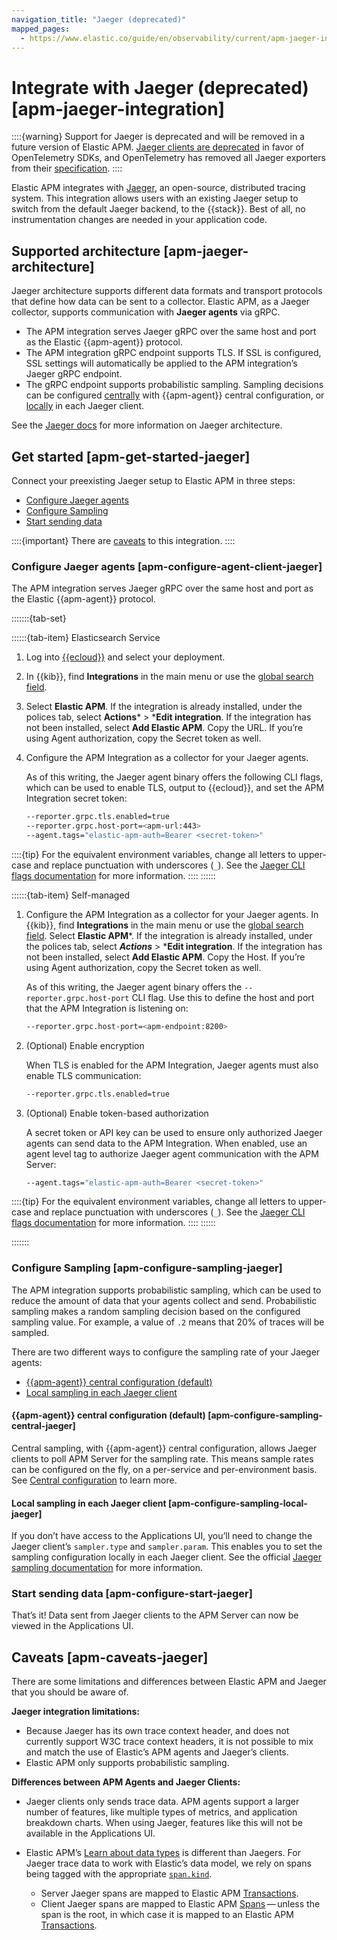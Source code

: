 ```yaml
---
navigation_title: "Jaeger (deprecated)"
mapped_pages:
  - https://www.elastic.co/guide/en/observability/current/apm-jaeger-integration.html
---
```




# Integrate with Jaeger (deprecated) [apm-jaeger-integration]


::::{warning}
Support for Jaeger is deprecated and will be removed in a future version of Elastic APM. [Jaeger clients are deprecated](https://www.jaegertracing.io/docs/1.35/client-libraries/) in favor of OpenTelemetry SDKs, and OpenTelemetry has removed all Jaeger exporters from their [specification](https://github.com/open-telemetry/opentelemetry-specification/pull/2858).
::::


Elastic APM integrates with [Jaeger](https://www.jaegertracing.io/), an open-source, distributed tracing system. This integration allows users with an existing Jaeger setup to switch from the default Jaeger backend, to the {{stack}}. Best of all, no instrumentation changes are needed in your application code.


## Supported architecture [apm-jaeger-architecture]

Jaeger architecture supports different data formats and transport protocols that define how data can be sent to a collector. Elastic APM, as a Jaeger collector, supports communication with **Jaeger agents** via gRPC.

* The APM integration serves Jaeger gRPC over the same host and port as the Elastic {{apm-agent}} protocol.
* The APM integration gRPC endpoint supports TLS. If SSL is configured, SSL settings will automatically be applied to the APM integration’s Jaeger gRPC endpoint.
* The gRPC endpoint supports probabilistic sampling. Sampling decisions can be configured [centrally](#apm-configure-sampling-central-jaeger) with {{apm-agent}} central configuration, or [locally](#apm-configure-sampling-local-jaeger) in each Jaeger client.

See the [Jaeger docs](https://www.jaegertracing.io/docs/1.27/architecture) for more information on Jaeger architecture.


## Get started [apm-get-started-jaeger]

Connect your preexisting Jaeger setup to Elastic APM in three steps:

* [Configure Jaeger agents](#apm-configure-agent-client-jaeger)
* [Configure Sampling](#apm-configure-sampling-jaeger)
* [Start sending data](#apm-configure-start-jaeger)

::::{important}
There are [caveats](#apm-caveats-jaeger) to this integration.
::::



### Configure Jaeger agents [apm-configure-agent-client-jaeger]

The APM integration serves Jaeger gRPC over the same host and port as the Elastic {{apm-agent}} protocol.

:::::::{tab-set}

::::::{tab-item} Elasticsearch Service
1. Log into [{{ecloud}}](https://cloud.elastic.co?page=docs&placement=docs-body) and select your deployment.
2. In {{kib}}, find **Integrations** in the main menu or use the [global search field](/explore-analyze/find-and-organize/find-apps-and-objects.md).
3. Select **Elastic APM**. If the integration is already installed, under the polices tab, select **Actions*** > ***Edit integration**. If the integration has not been installed, select **Add Elastic APM**. Copy the URL. If you’re using Agent authorization, copy the Secret token as well.
4. Configure the APM Integration as a collector for your Jaeger agents.

    As of this writing, the Jaeger agent binary offers the following CLI flags, which can be used to enable TLS, output to {{ecloud}}, and set the APM Integration secret token:

    ```bash
    --reporter.grpc.tls.enabled=true
    --reporter.grpc.host-port=<apm-url:443>
    --agent.tags="elastic-apm-auth=Bearer <secret-token>"
    ```


::::{tip}
For the equivalent environment variables, change all letters to upper-case and replace punctuation with underscores (`_`). See the [Jaeger CLI flags documentation](https://www.jaegertracing.io/docs/1.27/cli/) for more information.
::::
::::::

::::::{tab-item} Self-managed
1. Configure the APM Integration as a collector for your Jaeger agents. In {{kib}}, find **Integrations** in the main menu or use the [global search field](/explore-analyze/find-and-organize/find-apps-and-objects.md). Select **Elastic APM***. If the integration is already installed, under the polices tab, select ***Actions*** > ***Edit integration**. If the integration has not been installed, select **Add Elastic APM**. Copy the Host. If you’re using Agent authorization, copy the Secret token as well.

    As of this writing, the Jaeger agent binary offers the `--reporter.grpc.host-port` CLI flag. Use this to define the host and port that the APM Integration is listening on:

    ```bash
    --reporter.grpc.host-port=<apm-endpoint:8200>
    ```

2. (Optional) Enable encryption

    When TLS is enabled for the APM Integration, Jaeger agents must also enable TLS communication:

    ```bash
    --reporter.grpc.tls.enabled=true
    ```

3. (Optional) Enable token-based authorization

    A secret token or API key can be used to ensure only authorized Jaeger agents can send data to the APM Integration. When enabled, use an agent level tag to authorize Jaeger agent communication with the APM Server:

    ```bash
    --agent.tags="elastic-apm-auth=Bearer <secret-token>"
    ```


::::{tip}
For the equivalent environment variables, change all letters to upper-case and replace punctuation with underscores (`_`). See the [Jaeger CLI flags documentation](https://www.jaegertracing.io/docs/1.27/cli/) for more information.
::::
::::::

:::::::

### Configure Sampling [apm-configure-sampling-jaeger]

The APM integration supports probabilistic sampling, which can be used to reduce the amount of data that your agents collect and send. Probabilistic sampling makes a random sampling decision based on the configured sampling value. For example, a value of `.2` means that 20% of traces will be sampled.

There are two different ways to configure the sampling rate of your Jaeger agents:

* [{{apm-agent}} central configuration (default)](#apm-configure-sampling-central-jaeger)
* [Local sampling in each Jaeger client](#apm-configure-sampling-local-jaeger)


#### {{apm-agent}} central configuration (default) [apm-configure-sampling-central-jaeger]

Central sampling, with {{apm-agent}} central configuration, allows Jaeger clients to poll APM Server for the sampling rate. This means sample rates can be configured on the fly, on a per-service and per-environment basis. See [Central configuration](apm-agent-central-configuration.md) to learn more.


#### Local sampling in each Jaeger client [apm-configure-sampling-local-jaeger]

If you don’t have access to the Applications UI, you’ll need to change the Jaeger client’s `sampler.type` and `sampler.param`. This enables you to set the sampling configuration locally in each Jaeger client. See the official [Jaeger sampling documentation](https://www.jaegertracing.io/docs/1.27/sampling/) for more information.


### Start sending data [apm-configure-start-jaeger]

That’s it! Data sent from Jaeger clients to the APM Server can now be viewed in the Applications UI.


## Caveats [apm-caveats-jaeger]

There are some limitations and differences between Elastic APM and Jaeger that you should be aware of.

**Jaeger integration limitations:**

* Because Jaeger has its own trace context header, and does not currently support W3C trace context headers, it is not possible to mix and match the use of Elastic’s APM agents and Jaeger’s clients.
* Elastic APM only supports probabilistic sampling.

**Differences between APM Agents and Jaeger Clients:**

* Jaeger clients only sends trace data. APM agents support a larger number of features, like multiple types of metrics, and application breakdown charts. When using Jaeger, features like this will not be available in the Applications UI.
* Elastic APM’s [Learn about data types](learn-about-application-data-types.md) is different than Jaegers. For Jaeger trace data to work with Elastic’s data model, we rely on spans being tagged with the appropriate [`span.kind`](https://github.com/opentracing/specification/blob/master/semantic_conventions.md).

    * Server Jaeger spans are mapped to Elastic APM [Transactions](transactions.md).
    * Client Jaeger spans are mapped to Elastic APM [Spans](spans.md) — unless the span is the root, in which case it is mapped to an Elastic APM [Transactions](transactions.md).
